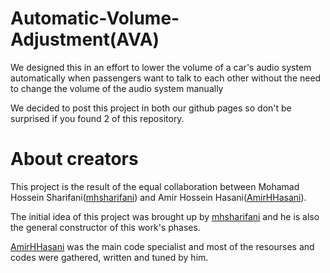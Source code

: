 # Automatic-Volume-Adjustment(AVA)
We designed this in an effort to lower the volume of a car's audio system automatically when passengers want to talk to each other without the need to change the volume of the audio system manually

We decided to post this project in both our github pages so don't be surprised if you found 2 of this repository.

# About creators

This project is the result of the equal collaboration between Mohamad Hossein Sharifani([mhsharifani](https://github.com/mhsharifani "mhsharifani's Github Homepage")) and Amir Hossein Hasani([AmirHHasani](https://github.com/AmirHHasani "AmirHHasani's Github Homepage")).


The initial idea of this project was brought up by [mhsharifani](https://github.com/mhsharifani "mhsharifani's Github Homepage") and he is also the general constructor of this work's phases.


[AmirHHasani](https://github.com/AmirHHasani "AmirHHasani's Github Homepage") was the main code specialist and most of the resourses and codes were gathered, written and tuned by him.




